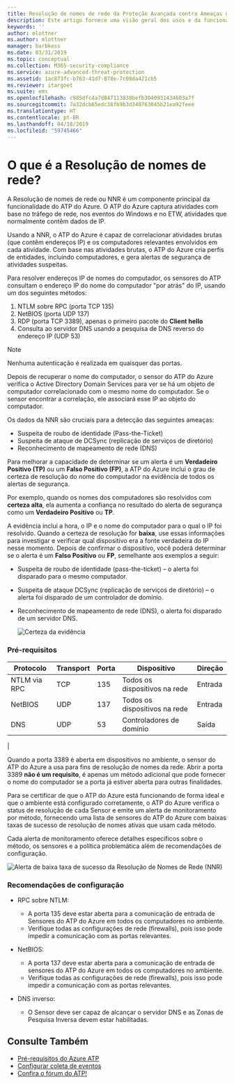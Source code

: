 ```yaml
---
title: Resolução de nomes de rede da Proteção Avançada contra Ameaças do Azure | Microsoft Docs
description: Este artigo fornece uma visão geral dos usos e da funcionalidade avançada de resolução de nomes de rede do ATP do Azure.
keywords: ''
author: mlottner
ms.author: mlottner
manager: barbkess
ms.date: 03/31/2019
ms.topic: conceptual
ms.collection: M365-security-compliance
ms.service: azure-advanced-threat-protection
ms.assetid: 1ac873fc-b763-41d7-878e-7c08da421cb5
ms.reviewer: itargoet
ms.suite: ems
ms.openlocfilehash: c985dfc4a7d847113838befb3040931434603a7f
ms.sourcegitcommit: 7a32dcb65edc38fb9b3d340763045b21ea92feee
ms.translationtype: HT
ms.contentlocale: pt-BR
ms.lasthandoff: 04/18/2019
ms.locfileid: "59745466"
---
```

# <a name="what-is-network-name-resolution"></a>O que é a Resolução de nomes de rede?

A Resolução de nomes de rede ou NNR é um componente principal da funcionalidade do ATP do Azure. O ATP do Azure captura atividades com base no tráfego de rede, nos eventos do Windows e no ETW, atividades que normalmente contêm dados de IP.  

Usando a NNR, o ATP do Azure é capaz de correlacionar atividades brutas (que contêm endereços IP) e os computadores relevantes envolvidos em cada atividade. Com base nas atividades brutas, o ATP do Azure cria perfis de entidades, incluindo computadores, e gera alertas de segurança de atividades suspeitas.

Para resolver endereços IP de nomes do computador, os sensores do ATP consultam o endereço IP do nome do computador "por atrás" do IP, usando um dos seguintes métodos:

1. NTLM sobre RPC (porta TCP 135)
2. NetBIOS (porta UDP 137)
3. RDP (porta TCP 3389), apenas o primeiro pacote do **Client hello**
4. Consulta ao servidor DNS usando a pesquisa de DNS reverso do endereço IP (UDP 53)

> [!NOTE]
>Nenhuma autenticação é realizada em quaisquer das portas.

Depois de recuperar o nome do computador, o sensor do ATP do Azure verifica o Active Directory Domain Services para ver se há um objeto de computador correlacionado com o mesmo nome do computador. Se o sensor encontrar a correlação, ele associará esse IP ao objeto do computador.

Os dados da NNR são cruciais para a detecção das seguintes ameaças:

- Suspeita de roubo de identidade (Pass-the-Ticket)
- Suspeita de ataque de DCSync (replicação de serviços de diretório)
- Reconhecimento de mapeamento de rede (DNS)

Para melhorar a capacidade de determinar se um alerta é um **Verdadeiro Positivo (TP)** ou um **Falso Positivo (FP)**, a ATP do Azure inclui o grau de certeza de resolução do nome do computador na evidência de todos os alertas de segurança. 
 
Por exemplo, quando os nomes dos computadores são resolvidos com **certeza alta**, ela aumenta a confiança no resultado do alerta de segurança como um **Verdadeiro Positivo** ou **TP**. 

A evidência inclui a hora, o IP e o nome do computador para o qual o IP foi resolvido. Quando a certeza de resolução for **baixa**, use essas informações para investigar e verificar qual dispositivo era a fonte verdadeira do IP nesse momento. Depois de confirmar o dispositivo, você poderá determinar se o alerta é um **Falso Positivo** ou **FP**, semelhante aos exemplos a seguir:

- Suspeita de roubo de identidade (pass-the-ticket) – o alerta foi disparado para o mesmo computador.
- Suspeita de ataque DCSync (replicação de serviços de diretório) – o alerta foi disparado de um controlador de domínio.
- Reconhecimento de mapeamento de rede (DNS), o alerta foi disparado de um servidor DNS.

    ![Certeza da evidência](media/nnr-high-certainty.png)


### <a name="prerequisites"></a>Pré-requisitos
|Protocolo|  Transport|  Porta|   Dispositivo| Direção|
|--------|--------|------|-------|------|
|NTLM via RPC| TCP |135|   Todos os dispositivos na rede| Entrada|
|NetBIOS|   UDP|    137|    Todos os dispositivos na rede| Entrada|
|DNS|   UDP|    53| Controladores de domínio| Saída|
|

Quando a porta 3389 é aberta em dispositivos no ambiente, o sensor do ATP do Azure a usa para fins de resolução de nomes da rede.
Abrir a porta 3389 **não é um requisito**, é apenas um método adicional que pode fornecer o nome do computador se a porta já estiver aberta para outras finalidades.

Para se certificar de que o ATP do Azure está funcionando de forma ideal e que o ambiente está configurado corretamente, o ATP do Azure verifica o status de resolução de cada Sensor e emite um alerta de monitoramento por método, fornecendo uma lista de sensores do ATP do Azure com baixas taxas de sucesso de resolução de nomes ativas que usam cada método.

Cada alerta de monitoramento oferece detalhes específicos sobre o método, os sensores e a política problemática além de recomendações de configuração.

![Alerta de baixa taxa de sucesso da Resolução de Nomes de Rede (NNR)](media/atp-nnr-success-rate.png)


### <a name="configuration-recommendations"></a>Recomendações de configuração

- RPC sobre NTLM:
    - A porta 135 deve estar aberta para a comunicação de entrada de Sensores do ATP do Azure em todos os computadores no ambiente.
    - Verifique todas as configurações de rede (firewalls), pois isso pode impedir a comunicação com as portas relevantes.

- NetBIOS:
    - A porta 137 deve estar aberta para a comunicação de entrada de sensores do ATP do Azure em todos os computadores no ambiente.
    - Verifique todas as configurações de rede (firewalls), pois isso pode impedir a comunicação com as portas relevantes.
- DNS inverso:
    - O Sensor deve ser capaz de alcançar o servidor DNS e as Zonas de Pesquisa Inversa devem estar habilitadas.


## <a name="see-also"></a>Consulte Também
- [Pré-requisitos do Azure ATP](atp-prerequisites.md)
- [Configurar coleta de eventos](configure-event-collection.md)
- [Confira o fórum do ATP!](https://aka.ms/azureatpcommunity)
